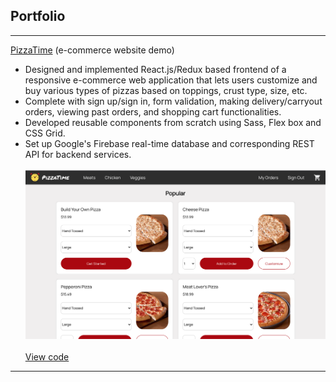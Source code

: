 ## Portfolio

---

[PizzaTime](/pizza-me) (e-commerce website demo)
* Designed and implemented React.js/Redux based frontend of a responsive e-commerce web application that lets users customize and buy various types of pizzas based on toppings, crust type, size, etc.
* Complete with sign up/sign in, form validation, making delivery/carryout orders, viewing past orders, and shopping cart functionalities.
* Developed reusable components from scratch using Sass, Flex box and CSS Grid. 
* Set up Google's Firebase real-time database and corresponding REST API for backend services.
<br/><br/>
<a href="https://vshyam121.github.io/pizza-time"><img src="images/PizzaTime.png?raw=true"/></a>
<br/><br/>
<a href="https://github.com/vshyam121/pizza-time">View code</a>

---
